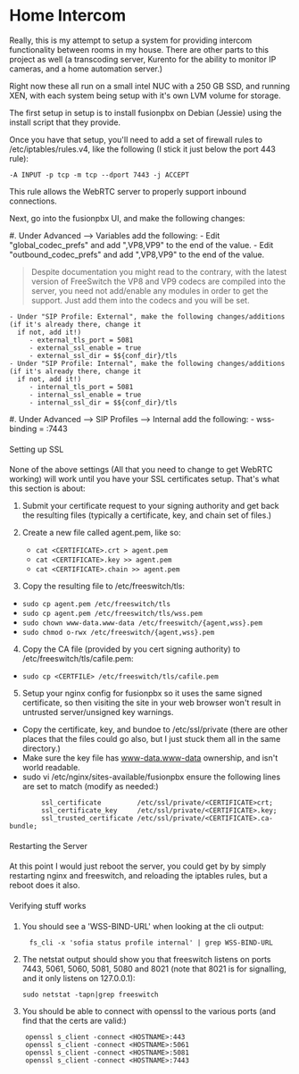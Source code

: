 # Home Intercom

Really, this is my attempt to setup a system for providing intercom
functionality between rooms in my house.  There are other parts
to this project as well (a transcoding server, Kurento for the ability
to monitor IP cameras, and a home automation server.)

Right now these all run on a small intel NUC with a 250 GB SSD, and 
running XEN, with each system being setup with it's own LVM volume 
for storage.

The first setup in setup is to install fusionpbx on Debian (Jessie) using
the install script that they provide.

Once you have that setup, you'll need to add a set of firewall rules to
/etc/iptables/rules.v4, like the following (I stick it just below the 
port 443 rule):

```
-A INPUT -p tcp -m tcp --dport 7443 -j ACCEPT
```

This rule allows the WebRTC server to properly support inbound connections.

Next, go into the fusionpbx UI, and make the following changes:

#.  Under Advanced --> Variables add the following:
    - Edit "global_codec_prefs" and add ",VP8,VP9" to the end of the value.
    - Edit "outbound_codec_prefs" and add ",VP8,VP9" to the end of the value.


> Despite documentation you might read to the contrary, with the latest version of FreeSwitch the VP8 and VP9
> codecs are compiled into the server, you need not add/enable any modules in order to get the
> support.  Just add them into the codecs and you will be set.


    - Under "SIP Profile: External", make the following changes/additions (if it's already there, change it
      if not, add it!)
         - external_tls_port = 5081
         - external_ssl_enable = true
         - external_ssl_dir = $${conf_dir}/tls
    - Under "SIP Profile: Internal", make the following changes/additions (if it's already there, change it
      if not, add it!)
         - internal_tls_port = 5081
         - internal_ssl_enable = true
         - internal_ssl_dir = $${conf_dir}/tls

#. Under Advanced --> SIP Profiles --> Internal add the following:
    - wss-binding = :7443

####
Setting up SSL
####

None of the above settings (All that you need to change to get WebRTC working) will work until you have your SSL
certificates setup.  That's what this section is about:


1.  Submit your certificate request to your signing authority and get back the resulting files (typically a certificate, key, and chain set of files.)

2. Create a new file called agent.pem, like so:

   - ```cat <CERTIFICATE>.crt > agent.pem```
   - ```cat <CERTIFICATE>.key >> agent.pem```
   - ```cat <CERTIFICATE>.chain >> agent.pem```

3.  Copy the resulting file to /etc/freeswitch/tls:

   - ```sudo cp agent.pem /etc/freeswitch/tls```
   - ```sudo cp agent.pem /etc/freeswitch/tls/wss.pem```
   - ```sudo chown www-data.www-data /etc/freeswitch/{agent,wss}.pem```
   - ```sudo chmod o-rwx /etc/freeswitch/{agent,wss}.pem```
   
4. Copy the CA file (provided by you cert signing authority) to /etc/freeswitch/tls/cafile.pem:

  - ```sudo cp <CERTFILE> /etc/freeswitch/tls/cafile.pem```

5.  Setup your nginx config for fusionpbx so it uses the same signed
    certificate, so then visiting the site in your web browser won't
    result in untrusted server/unsigned key warnings.
 
   - Copy the certificate, key, and bundoe to /etc/ssl/private (there are
      other places that the files could go also, but I just stuck them all in
      the same directory.)
   - Make sure the key file has www-data.www-data ownership, and isn't world readable.
   - sudo vi /etc/nginx/sites-available/fusionpbx ensure the following lines are set to match (modify as needed:)

```    
        ssl_certificate         /etc/ssl/private/<CERTIFICATE>crt;
        ssl_certificate_key     /etc/ssl/private/<CERTIFICATE>.key;
        ssl_trusted_certificate /etc/ssl/private/<CERTIFICATE>.ca-bundle;
```

####
Restarting the Server
####

At this point I would just reboot the server, you could 
get by by simply restarting nginx and freeswitch, and 
reloading the iptables rules, but a reboot does it also.


####
Verifying stuff works
####

1.  You should see a 'WSS-BIND-URL' when looking at the cli output:

```
     fs_cli -x 'sofia status profile internal' | grep WSS-BIND-URL
```

2.   The netstat output should show you that freeswitch listens on ports 7443,
     5061, 5060, 5081, 5080 and 8021 (note that 8021 is for signalling, and it 
     only listens on 127.0.0.1):
     
     ```
     sudo netstat -tapn|grep freeswitch
     ```

3.  You should be able to connect with openssl to the various ports (and find that
    the certs are valid:)

```
    openssl s_client -connect <HOSTNAME>:443
    openssl s_client -connect <HOSTNAME>:5061
    openssl s_client -connect <HOSTNAME>:5081
    openssl s_client -connect <HOSTNAME>:7443
```


